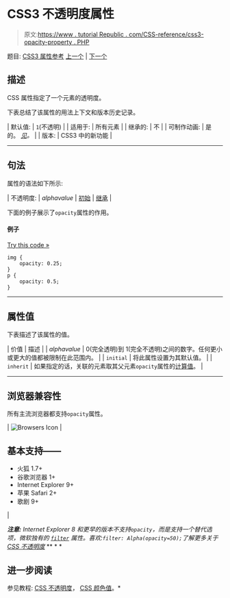 # CSS3 不透明度属性

> 原文:[https://www . tutorial Republic . com/CSS-reference/css3-opacity-property . PHP](https://www.tutorialrepublic.com/css-reference/css3-opacity-property.php)

题目: [CSS3 属性参考](css3-properties.php) [上一个](css-min-width-property.php) | [下一个](css3-order-property.php)

## 描述

CSS 属性指定了一个元素的透明度。

下表总结了该属性的用法上下文和版本历史记录。

| 默认值: | `1`(不透明) |
| 适用于: | 所有元素 |
| 继承的: | 不 |
| 可制作动画: | 是的。 [*见*](css-animatable-properties.php)*。* |
| 版本: | CSS3 中的新功能 |

* * *

## 句法

属性的语法如下所示:

| 不透明度: | *alphavalue* &#124; [初始](../definitions.php#initial) &#124; [继承](../definitions.php#inherit) |

下面的例子展示了`opacity`属性的作用。

#### 例子

[Try this code »](../codelab.php?topic=css3&file=opacity-property "Try this code using online Editor")

```
img {
    opacity: 0.25;
}
p {
    opacity: 0.5;
}
```

* * *

## 属性值

下表描述了该属性的值。

| 价值 | 描述 |
| *alphavalue* | 0(完全透明)到 1(完全不透明)之间的数字。任何更小或更大的值都被限制在此范围内。 |
| `initial` | 将此属性设置为其默认值。 |
| `inherit` | 如果指定的话，关联的元素取其父元素`opacity`属性的[计算值](../definitions.php#computed-value)。 |

* * *

## 浏览器兼容性

所有主流浏览器都支持`opacity`属性。

| ![Browsers Icon](../Images/e9331123c77668c1832e541c2fca1002.png) | 

## 基本支持——

*   火狐 1.7+
*   谷歌浏览器 1+
*   Internet Explorer 9+
*   苹果 Safari 2+
*   歌剧 9+

 |

 ***注意:** Internet Explorer 8 和更早的版本不支持`opacity`，而是支持一个替代选项，微软独有的 [`filter`](http://msdn.microsoft.com/en-us/library/ms532847%28v=vs.85%29.aspx) 属性。喜欢:`filter: Alpha(opacity=50);`了解更多关于 [CSS 不透明度](../css-tutorial/css-opacity.php)*  ** * *

## 进一步阅读

参见教程: [CSS 不透明度](../css-tutorial/css-opacity.php)， [CSS 颜色值](../css-reference/css-color-values.php)。*